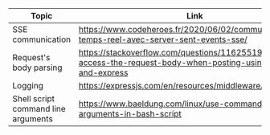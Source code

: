 | Topic | Link |
| --- | --- |
| SSE communication | https://www.codeheroes.fr/2020/06/02/communication-temps-reel-avec-server-sent-events-sse/ |
| Request's body parsing | https://stackoverflow.com/questions/11625519/how-to-access-the-request-body-when-posting-using-node-js-and-express |
| Logging | https://expressjs.com/en/resources/middleware/morgan.html |
| Shell script command line arguments | https://www.baeldung.com/linux/use-command-line-arguments-in-bash-script | 